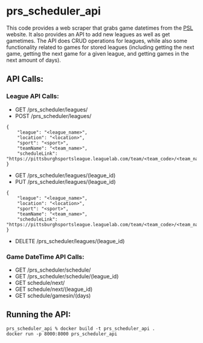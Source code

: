 # prs_scheduler_api
 
This code provides a web scraper that grabs game datetimes from the [PSL](https://pittsburghsportsleague.leaguelab.com/) website. It also provides an API to add new leagues as well as get gametimes. The API does CRUD operations for leagues, while also some functionality related to games for stored leagues (including getting the next game, getting the next game for a given league, and getting games in the next amount of days).

## API Calls:
### League API Calls:
- GET /prs_scheduler/leagues/
- POST /prs_scheduler/leagues/
 ```
 {
     "league": "<league_name>",
     "location": "<location>",
     "sport": "<sport>",
     "teamName": "<team_name>",
     "scheduleLink": "https://pittsburghsportsleague.leaguelab.com/team/<team_code>/<team_name>"
 }
 ```
- GET /prs_scheduler/leagues/(league_id)
- PUT /prs_scheduler/leagues/(league_id)
 ```
 {
     "league": "<league_name>",
     "location": "<location>",
     "sport": "<sport>",
     "teamName": "<team_name>",
     "scheduleLink": "https://pittsburghsportsleague.leaguelab.com/team/<team_code>/<team_name>"
 }
 ```
- DELETE /prs_scheduler/leagues/(league_id)

### Game DateTime API Calls:
- GET /prs_scheduler/schedule/
- GET /prs_scheduler/schedule/(league_id)
- GET schedule/next/
- GET schedule/next/(league_id)
- GET schedule/gamesin/(days)

## Running the API:
```
prs_scheduler_api % docker build -t prs_scheduler_api .
docker run -p 8000:8000 prs_scheduler_api
```
